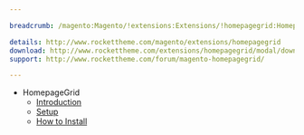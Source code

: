 ```yaml
---

breadcrumb: /magento:Magento/!extensions:Extensions/!homepagegrid:HomepageGrid

details: http://www.rockettheme.com/magento/extensions/homepagegrid
download: http://www.rockettheme.com/extensions/homepagegrid/modal/downloads
support: http://www.rockettheme.com/forum/magento-homepagegrid/

---
```


* HomepageGrid
    * [Introduction](INDEX.md)
    * [Setup](INDEX.md#setup)
    * [How to Install](INDEX.md#how-to-install)